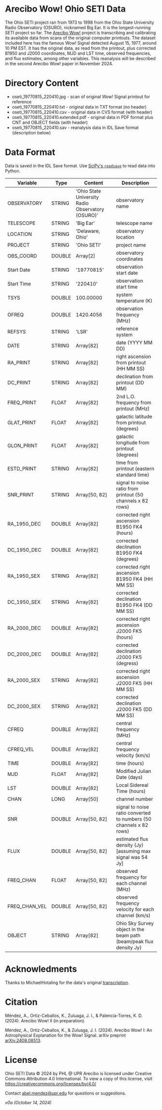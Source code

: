 # Arecibo Wow! Ohio SETI Data

The Ohio SETI project ran from 1973 to 1998 from the Ohio State University Radio Observatory (OSURO), nicknamed Big Ear. It is the longest-running SETI project so far. The [Arecibo Wow!](HTTP:phl.upr.edu/wow) project is transcribing and calibrating its available data from scans of the original computer printouts. The dataset included here has the famous Wow! Signal detected August 15, 1977, around 10 PM EST. It has the original data, as read from the printout, plus corrected B1950 and J2000 coordinates, MJD and LST time, observed frequencies, and flux estimates, among other variables. This reanalysis will be described in the second Arecibo Wow! paper in November 2024.

# Directory Content

- oseti_19770815_220410.jpg - scan of original Wow! Signal printout for reference
- oseti_19770815_220410.txt - original data in TXT format (no header)
- oseti_19770815_220410.csv - original data in CVS format (with header)
- oseti_19770815_220410.extended.pdf - original data in PDF format plus CNT and OBJECT fields (with header)
- oseti_19770815_220410.sav - reanalysis data in IDL Save format (description below)

# Data Format

Data is saved in the IDL Save format. Use [SciPy's `readsave`](https://docs.scipy.org/doc/scipy/reference/generated/scipy.io.readsav.html) to read data into Python.

| Variable | Type | Content | Description |
| -------- | ---- | ------- | ----------- |
| OBSERVATORY | STRING | 'Ohio State University Radio Observatory (OSURO)' | observatory name |
| TELESCOPE   | STRING | 'Big Ear' | telescope name |
| LOCATION    | STRING | 'Delaware, Ohio' | observatory location |
| PROJECT     | STRING | 'Ohio SETI'   | project name |
| OBS_COORD   | DOUBLE | Array[2]      | observatory coordinates |
| Start Date  | STRING | '19770815'    | observation start date |
| Start Time  | STRING | '220410'      | observation start time |
| TSYS        | DOUBLE | 100.00000     | system temperature (K) |
| OFREQ       | DOUBLE | 1420.4056     | observation frequency (MHz) |
| REFSYS      | STRING | 'LSR'         | reference system |
| DATE        | STRING | Array[82]     | date (YYYY MM DD) |
| RA_PRINT    | STRING | Array[82]     | right ascension from printout (HH MM SS) |
| DC_PRINT    | STRING | Array[82]     | declination from printout (DD MM) |
| FREQ_PRINT  | FLOAT  | Array[82]     | 2nd L.O. frequency from printout (MHz) |
| GLAT_PRINT  | FLOAT  | Array[82]     | galactic latitude from printout (degrees) |
| GLON_PRINT  | FLOAT  | Array[82]     | galactic longitude from printout (degrees) |
| ESTD_PRINT  | STRING | Array[82]     | time from printout (eastern standard time) |
| SNR_PRINT   | STRING | Array[50, 82] | signal to noise ratio from printout (50 channels x 82 rows) |
| RA_1950_DEC | DOUBLE | Array[82]     | corrected right ascension B1950 FK4 (hours) |
| DC_1950_DEC | DOUBLE | Array[82]     | corrected declination B1950 FK4 (degrees) |
| RA_1950_SEX | STRING | Array[82]     | corrected right ascension B1950 FK4 (HH MM SS) |
| DC_1950_SEX | STRING | Array[82]     | corrected declination B1950 FK4 (DD MM SS) |
| RA_2000_DEC | DOUBLE | Array[82]     | corrected right ascension J2000 FK5 (hours) |
| DC_2000_DEC | DOUBLE | Array[82]     | corrected declination J2000 FK5 (degress) |
| RA_2000_SEX | STRING | Array[82]     | corrected right ascension J2000 FK5 (HH MM SS) |
| DC_2000_SEX | STRING | Array[82]     | corrected declination J2000 FK5 (DD MM SS) |
| CFREQ       | DOUBLE | Array[82]     | central frequency (MHz) |
| CFREQ_VEL   | DOUBLE | Array[82]     | central frequency velocity (km/s) |
| TIME        | DOUBLE | Array[82]     | time (hours) |
| MJD         | FLOAT  | Array[82]     | Modified Julian Date (days) |
| LST         | DOUBLE | Array[82]     | Local Sidereal Time (hours) |
| CHAN        | LONG   | Array[50]     | channel number |
| SNR         | DOUBLE | Array[50, 82] | signal to noise ratio converted to numbers (50 channels x 82 rows) |
| FLUX        | DOUBLE | Array[50, 82] | estimated flux density (Jy) [assuming max signal was 54 Jy] |
| FREQ_CHAN   | FLOAT  | Array[50, 82] | observed frequency for each channel (MHz) |
| FREQ_CHAN_VEL   | DOUBLE  | Array[50, 82] | observed frequency velocity for each channel (km/s) |
| OBJECT      | STRING | Array[82] | Ohio Sky Survey object in the beam path (beam/peak flux density Jy) |

# Acknowledments

Thanks to MichaelHotaling for the data's original [transcription](https://github.com/MichaelHotaling/The-Wow-Signal).

# Citation

Méndez, A., Ortiz-Ceballos, K., Zuluaga, J. I., & Palencia-Torres, K. D. (2024). Arecibo Wow! II (in preparation).

Méndez, A., Ortiz-Ceballos, K., & Zuluaga, J. I. (2024). Arecibo Wow! I: An Astrophysical Explanation for the Wow! Signal. arXiv preprint [arXiv:2408.08513](https://arxiv.org/abs/2408.08513).

# License

Ohio SETI Data © 2024 by PHL @ UPR Arecibo is licensed under Creative Commons Attribution 4.0 International. To view a copy of this license, visit https://creativecommons.org/licenses/by/4.0/

Contact [abel.mendez@upr.edu](mailto:abel.mendez@upr.edu) for questions or suggestions.

_v0a (October 14, 2024)_
